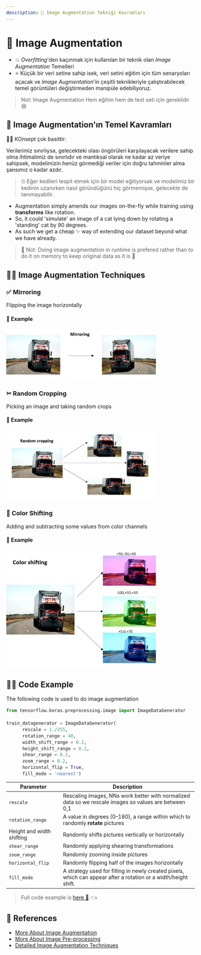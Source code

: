 ```yaml
---
description: 🤡 Image Augmentation Tekniği Kavramları
---
```


# 🤡 Image Augmentation
- 💥 _Overfitting_'den kaçınmak için kullanılan bir teknik olan _Image Augmentation_ Temelleri
- ⭐ Küçük bir veri setine sahip isek, veri setini eğitim için tüm senaryoları açacak ve _Image Augmentation_'in çeşitli teknikleriyle çalıştırabilecek temel görüntüleri değiştirmeden manipüle edebiliyoruz.

> Not: Image Augmentation Hem eğitim hem de test seti için gereklidir 😅

## 🚩 Image Augmentation'ın Temel Kavramları

👩‍🏫 KOnsept çok basittir:

Verilerimiz sınırlıysa, gelecekteki olası öngörüleri karşılayacak verilere sahip olma ihtimalimiz de sınırlıdır ve mantıksal olarak ne kadar az veriye sahipsek, modelimizin henüz görmediği veriler için doğru tahminler alma şansımız o kadar azdır.

> 🙄 Eğer kedileri tespit etmek için bir model eğitiyorsak ve modelimiz bir kedinin uzanırken nasıl göründüğünü hiç görmemişse, gelecekte de tanımayabilir.

- Augmentation simply amends our images on-the-fly while training using **transforms** like rotation. 
- So, it could 'simulate' an image of a cat lying down by rotating a 'standing' cat by 90 degrees. 
- As such we get a cheap :sparkles: way of extending our dataset beyond what we have already.

> 🔎 Not: Doing image augmentation in runtime is prefered rather than to do it on memory to keep original data as it is 🤔


## 🤸‍♀️ Image Augmentation Techniques
### ✅ Mirroring 
Flipping the image horizontally

#### 🚀 Example
<img src="../res/Mirroring.jpg" width="400"  />


### ✂ Random Cropping 
Picking an image and taking random crops

#### 🚀 Example
<img src="../res/Cropping.jpg" width="400"  />

### 🎨 Color Shifting 
Adding and subtracting some values from color channels

#### 🚀 Example
<img src="../res/ColorShifting.jpg" width="400"  />


## 👩‍💻 Code Example

The following code is used to do image augmentation

```python
from tensorflow.keras.preprocessing.image import ImageDataGenerator

train_datagenerator = ImageDataGenerator(
      rescale = 1./255,
      rotation_range = 40,
      width_shift_range = 0.2,
      height_shift_range = 0.2,
      shear_range = 0.2,
      zoom_range = 0.2,
      horizontal_flip = True,
      fill_mode = 'nearest')
```

| Parameter       | Description   |
| --------------- |---------------|
| `rescale` | Rescaling images, NNs work better with normalized data so we rescale images so values are between 0,1 |
| `rotation_range` | A value in degrees (0–180), a range within which to randomly **rotate** pictures    |
| Height and width shifting |  Randomly shifts pictures vertically or horizontally |
| `shear_range` | Randomly applying shearing transformations |
| `zoom_range` | Randomly zooming inside pictures |
| `horizontal_flip` | Randomly flipping half of the images horizontally |
|  `fill_mode` | A strategy used for filling in newly created pixels, which can appear after a rotation or a width/height shift. |


> Full code example is [here 🐾](./0-ImageAugmentation.ipynb) 👈

## 🧐 References
* [More About Image Augmentation](https://github.com/keras-team/keras-preprocessing)
* [More About Image Pre-processing](https://keras.io/preprocessing/image/)
* [Detailed Image Augmentation Techniques](http://datahacker.rs/020-cnn-data-augmentations/)
